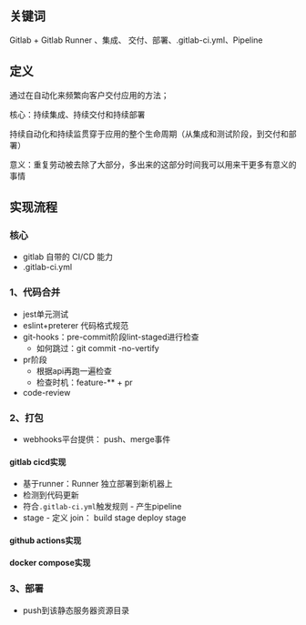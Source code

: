 ## 关键词
Gitlab + Gitlab Runner 、集成、 交付、部署、.gitlab-ci.yml、Pipeline

## 定义

通过在自动化来频繁向客户交付应用的方法；

核心：持续集成、持续交付和持续部署

持续自动化和持续监贯穿于应用的整个生命周期（从集成和测试阶段，到交付和部署）

意义：重复劳动被去除了大部分，多出来的这部分时间我可以用来干更多有意义的事情


## 实现流程

### 核心
- gitlab 自带的 CI/CD 能力
- .gitlab-ci.yml

### 1、代码合并
- jest单元测试
- eslint+preterer 代码格式规范
- git-hooks：pre-commit阶段lint-staged进行检查
	- 如何跳过：git commit -no-vertify
- pr阶段
	- 根据api再跑一遍检查
	- 检查时机：feature-** + pr
- code-review
### 2、打包
- webhooks平台提供： push、merge事件
#### gitlab cicd实现
- 基于runner：Runner 独立部署到新机器上
- 检测到代码更新
- 符合`.gitlab-ci.yml`触发规则 -  产生pipeline
- stage - 定义 join： build stage  deploy stage  
#### github actions实现

#### docker compose实现
### 3、部署
- push到该静态服务器资源目录


